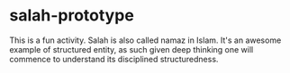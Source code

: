 # salah-prototype
This is a fun activity. Salah is also called namaz in Islam. It's an awesome example of structured entity, as such given deep thinking one will commence to understand its disciplined structuredness. 
